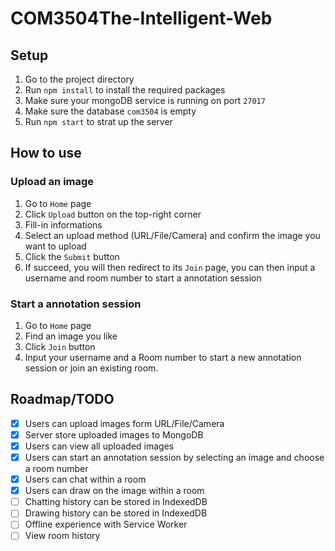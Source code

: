 # COM3504The-Intelligent-Web

## Setup

1. Go to the project directory
2. Run `npm install` to install the required packages
3. Make sure your mongoDB service is running on port `27017`
4. Make sure the database `com3504` is empty
5. Run `npm start` to strat up the server

## How to use

### Upload an image

1. Go to `Home` page
2. Click `Upload` button on the top-right corner
3. Fill-in informations
4. Select an upload method (URL/File/Camera) and confirm the image you want to upload
5. Click the `Submit` button
6. If succeed, you will then redirect to its `Join` page, you can then input a username and room number to start a annotation session

### Start a annotation session

1. Go to `Home` page
2. Find an image you like
3. Click `Join` button
4. Input your username and a Room number to start a new annotation session or join an existing room.

## Roadmap/TODO

 - [x] Users can upload images form URL/File/Camera
 - [x] Server store uploaded images to MongoDB
 - [x] Users can view all uploaded images
 - [x] Users can start an annotation session by selecting an image and choose a room number
 - [x] Users can chat within a room
 - [x] Users can draw on the image within a room
 - [ ] Chatting history can be stored in IndexedDB
 - [ ] Drawing history can be stored in IndexedDB
 - [ ] Offline experience with Service Worker
 - [ ] View room history
